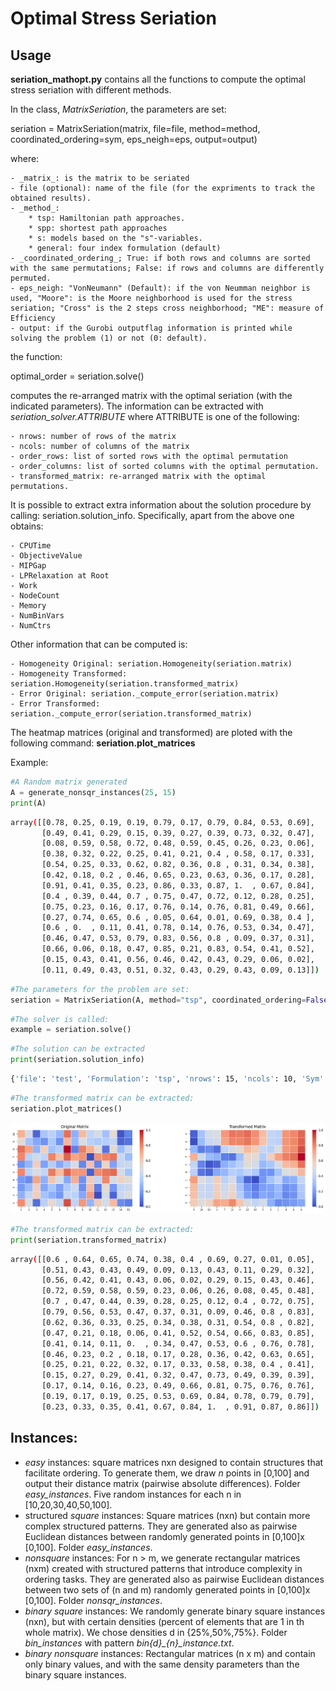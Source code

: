 # Optimal Stress Seriation 

## Usage

**seriation_mathopt.py** contains all the functions to compute the optimal stress seriation with different methods.

In the class, _MatrixSeriation_, the parameters are set:

seriation = MatrixSeriation(matrix, file=file, method=method, coordinated_ordering=sym, eps_neigh=eps, output=output)

where:

    - _matrix_: is the matrix to be seriated
    - file (optional): name of the file (for the expriments to track the obtained results).
    - _method_: 
        * tsp: Hamiltonian path approaches.
        * spp: shortest path approaches
        * s: models based on the "s"-variables.
        * general: four index formulation (default)
    - _coordinated_ordering_; True: if both rows and columns are sorted with the same permutations; False: if rows and columns are differently permuted.
    - eps_neigh: "VonNeumann" (Default): if the von Neumman neighbor is used, "Moore": is the Moore neighborhood is used for the stress seriation; "Cross" is the 2 steps cross neighborhood; "ME": measure of Efficiency
    - output: if the Gurobi outputflag information is printed while solving the problem (1) or not (0: default).

the function:

optimal_order = seriation.solve()

computes the re-arranged matrix with the optimal seriation (with the indicated parameters). The information can be extracted with _seriation_solver.ATTRIBUTE_ where ATTRIBUTE is one of the following:

    - nrows: number of rows of the matrix
    - ncols: number of columns of the matrix
    - order_rows: list of sorted rows with the optimal permutation
    - order_columns: list of sorted columns with the optimal permutation.
    - transformed_matrix: re-arranged matrix with the optimal permutations.

It is possible to extract extra information about the solution procedure by calling: seriation.solution_info. Specifically, apart from the above one obtains:

    - CPUTime
    - ObjectiveValue
    - MIPGap
    - LPRelaxation at Root
    - Work
    - NodeCount
    - Memory
    - NumBinVars
    - NumCtrs

Other information that can be computed is:

    - Homogeneity Original: seriation.Homogeneity(seriation.matrix)
    - Homogeneity Transformed: seriation.Homogeneity(seriation.transformed_matrix)
    - Error Original: seriation._compute_error(seriation.matrix)
    - Error Transformed: seriation._compute_error(seriation.transformed_matrix)

The heatmap matrices (original and transformed) are ploted with the following command: **seriation.plot_matrices**

Example:

```python
#A Random matrix generated
A = generate_nonsqr_instances(25, 15)
print(A)
```

```bash
array([[0.78, 0.25, 0.19, 0.19, 0.79, 0.17, 0.79, 0.84, 0.53, 0.69],
       [0.49, 0.41, 0.29, 0.15, 0.39, 0.27, 0.39, 0.73, 0.32, 0.47],
       [0.08, 0.59, 0.58, 0.72, 0.48, 0.59, 0.45, 0.26, 0.23, 0.06],
       [0.38, 0.32, 0.22, 0.25, 0.41, 0.21, 0.4 , 0.58, 0.17, 0.33],
       [0.54, 0.25, 0.33, 0.62, 0.82, 0.36, 0.8 , 0.31, 0.34, 0.38],
       [0.42, 0.18, 0.2 , 0.46, 0.65, 0.23, 0.63, 0.36, 0.17, 0.28],
       [0.91, 0.41, 0.35, 0.23, 0.86, 0.33, 0.87, 1.  , 0.67, 0.84],
       [0.4 , 0.39, 0.44, 0.7 , 0.75, 0.47, 0.72, 0.12, 0.28, 0.25],
       [0.75, 0.23, 0.16, 0.17, 0.76, 0.14, 0.76, 0.81, 0.49, 0.66],
       [0.27, 0.74, 0.65, 0.6 , 0.05, 0.64, 0.01, 0.69, 0.38, 0.4 ],
       [0.6 , 0.  , 0.11, 0.41, 0.78, 0.14, 0.76, 0.53, 0.34, 0.47],
       [0.46, 0.47, 0.53, 0.79, 0.83, 0.56, 0.8 , 0.09, 0.37, 0.31],
       [0.66, 0.06, 0.18, 0.47, 0.85, 0.21, 0.83, 0.54, 0.41, 0.52],
       [0.15, 0.43, 0.41, 0.56, 0.46, 0.42, 0.43, 0.29, 0.06, 0.02],
       [0.11, 0.49, 0.43, 0.51, 0.32, 0.43, 0.29, 0.43, 0.09, 0.13]])
```

```python
#The parameters for the problem are set:
seriation = MatrixSeriation(A, method="tsp", coordinated_ordering=False, eps_neigh=1, output=0)
```

```python
#The solver is called:
example = seriation.solve()
````

```python
#The solution can be extracted
print(seriation.solution_info)
````

```bash
{'file': 'test', 'Formulation': 'tsp', 'nrows': 15, 'ncols': 10, 'Sym': False, 'eps_neigh': 1, 'CPUTime': 0.03512096405029297, 'ObjectiveValue': 33.53, 'MIPGap': 0.0, 'LPRelaxation at Root': 0, 'Work': 0.02867217330746187, 'NodeCount': 1.0, 'Memory': 0.00179072, 'NumBinVars': 350, 'NumCtrs': 564, 'Order Rows': array([ 9, 14, 13,  2,  7, 11,  4, 12, 10,  5,  3,  1,  8,  0,  6]), 'Order Cols': array([3, 5, 2, 1, 8, 9, 7, 0, 6, 4])}
```

```python
#The transformed matrix can be extracted:
seriation.plot_matrices()
```


![Alt Text](experiments/example.png)

```python
#The transformed matrix can be extracted:
print(seriation.transformed_matrix)
```

```bash
array([[0.6 , 0.64, 0.65, 0.74, 0.38, 0.4 , 0.69, 0.27, 0.01, 0.05],
       [0.51, 0.43, 0.43, 0.49, 0.09, 0.13, 0.43, 0.11, 0.29, 0.32],
       [0.56, 0.42, 0.41, 0.43, 0.06, 0.02, 0.29, 0.15, 0.43, 0.46],
       [0.72, 0.59, 0.58, 0.59, 0.23, 0.06, 0.26, 0.08, 0.45, 0.48],
       [0.7 , 0.47, 0.44, 0.39, 0.28, 0.25, 0.12, 0.4 , 0.72, 0.75],
       [0.79, 0.56, 0.53, 0.47, 0.37, 0.31, 0.09, 0.46, 0.8 , 0.83],
       [0.62, 0.36, 0.33, 0.25, 0.34, 0.38, 0.31, 0.54, 0.8 , 0.82],
       [0.47, 0.21, 0.18, 0.06, 0.41, 0.52, 0.54, 0.66, 0.83, 0.85],
       [0.41, 0.14, 0.11, 0.  , 0.34, 0.47, 0.53, 0.6 , 0.76, 0.78],
       [0.46, 0.23, 0.2 , 0.18, 0.17, 0.28, 0.36, 0.42, 0.63, 0.65],
       [0.25, 0.21, 0.22, 0.32, 0.17, 0.33, 0.58, 0.38, 0.4 , 0.41],
       [0.15, 0.27, 0.29, 0.41, 0.32, 0.47, 0.73, 0.49, 0.39, 0.39],
       [0.17, 0.14, 0.16, 0.23, 0.49, 0.66, 0.81, 0.75, 0.76, 0.76],
       [0.19, 0.17, 0.19, 0.25, 0.53, 0.69, 0.84, 0.78, 0.79, 0.79],
       [0.23, 0.33, 0.35, 0.41, 0.67, 0.84, 1.  , 0.91, 0.87, 0.86]])
```


## Instances:

- *easy* instances: square matrices nxn designed to contain structures that facilitate ordering. To generate them, we draw $n$ points in [0,100] and output their distance matrix (pairwise absolute differences). Folder *easy_instances*. Five random instances for each n in [10,20,30,40,50,100].
- structured *square* instances: Square matrices (nxn) but contain more complex structured patterns. They are generated also as pairwise Euclidean distances between randomly generated points in [0,100]x [0,100]. Folder *easy_instances*.
- *nonsquare* instances: For n > m, we generate rectangular matrices (nxm) created with structured patterns that introduce complexity in ordering tasks. They are generated also as pairwise Euclidean distances between two sets of (n and m) randomly generated points in [0,100]x [0,100]. Folder *nonsqr_instances*.
- *binary square* instances: We randomly generate binary square instances (nxn), but with certain densities (percent of elements that are 1 in th whole matrix). We chose densities d in {25%,50%,75%}. Folder *bin_instances* with pattern *bin{d}\_{n}\_instance.txt*.
- *binary nonsquare* instances: Rectangular matrices (n x m) and contain only binary values, and with the same density parameters than the binary square instances.
